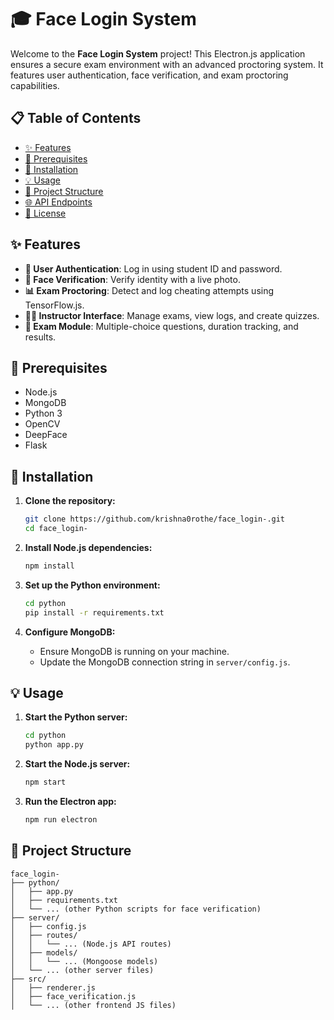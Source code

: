 # 🎓 Face Login System

Welcome to the **Face Login System** project! This Electron.js application ensures a secure exam environment with an advanced proctoring system. It features user authentication, face verification, and exam proctoring capabilities.

## 📋 Table of Contents

- [✨ Features](#-features)
- [🔧 Prerequisites](#-prerequisites)
- [🚀 Installation](#-installation)
- [💡 Usage](#-usage)
- [📂 Project Structure](#-project-structure)
- [🌐 API Endpoints](#-api-endpoints)
- [📜 License](#-license)

## ✨ Features

- **🔐 User Authentication**: Log in using student ID and password.
- **📸 Face Verification**: Verify identity with a live photo.
- **📊 Exam Proctoring**: Detect and log cheating attempts using TensorFlow.js.
- **👩‍🏫 Instructor Interface**: Manage exams, view logs, and create quizzes.
- **📝 Exam Module**: Multiple-choice questions, duration tracking, and results.

## 🔧 Prerequisites

- Node.js
- MongoDB
- Python 3
- OpenCV
- DeepFace
- Flask

## 🚀 Installation

1. **Clone the repository:**
    ```bash
    git clone https://github.com/krishna0rothe/face_login-.git
    cd face_login-
    ```

2. **Install Node.js dependencies:**
    ```bash
    npm install
    ```

3. **Set up the Python environment:**
    ```bash
    cd python
    pip install -r requirements.txt
    ```

4. **Configure MongoDB:**
    - Ensure MongoDB is running on your machine.
    - Update the MongoDB connection string in `server/config.js`.

## 💡 Usage

1. **Start the Python server:**
    ```bash
    cd python
    python app.py
    ```

2. **Start the Node.js server:**
    ```bash
    npm start
    ```

3. **Run the Electron app:**
    ```bash
    npm run electron
    ```

## 📂 Project Structure

```plaintext
face_login-
├── python/
│   ├── app.py
│   ├── requirements.txt
│   └── ... (other Python scripts for face verification)
├── server/
│   ├── config.js
│   ├── routes/
│   │   └── ... (Node.js API routes)
│   ├── models/
│   │   └── ... (Mongoose models)
│   └── ... (other server files)
├── src/
│   ├── renderer.js
│   ├── face_verification.js
│   └── ... (other frontend JS files)
